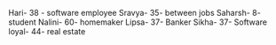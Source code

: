 Hari- 38 - software employee
Sravya- 35- between jobs
Saharsh- 8- student
Nalini- 60- homemaker
Lipsa- 37- Banker
Sikha- 37- Software
loyal- 44- real estate
